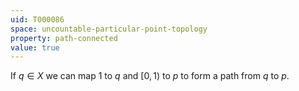 ```yaml
---
uid: T000086
space: uncountable-particular-point-topology
property: path-connected
value: true
---
```

If $q \in X$ we can map $1$ to $q$ and $[0,1)$ to $p$ to form a path from $q$ to $p$.

